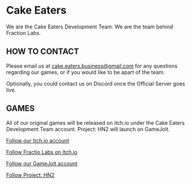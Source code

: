 # Cake Eaters

We are the Cake Eaters Development Team. We are the team behind Fraction Labs.

## HOW TO CONTACT


Please email us at cake.eaters.business@gmail.com for any questions regarding our games, or if you would like to be apart of the team.


Optionally, you could contact us on Discord once the Official Server goes live.

## GAMES


All of our original games will be released on itch.io under the Cake Eaters Development Team account.
Project: HN2 will launch on GameJolt.

[Follow our Itch.io account](https://cake-eaters.itch.io/)

[Follow Fractio Labs on Itch.io](https://cake-eaters.itch.io/fraction-labs)

[Follow our GameJolt account](https://gamejolt.com/@CakeEaters)

[Follow Project: HN2](https://gamejolt.com/games/project-hn2/769806)
